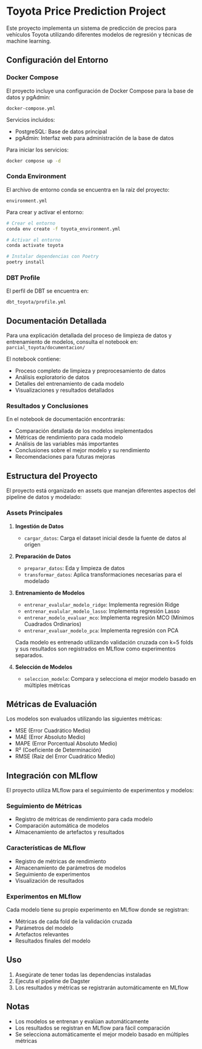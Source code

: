 # Toyota Price Prediction Project

Este proyecto implementa un sistema de predicción de precios para vehículos Toyota utilizando diferentes modelos de regresión y técnicas de machine learning.

## Configuración del Entorno

### Docker Compose
El proyecto incluye una configuración de Docker Compose para la base de datos y pgAdmin:
```
docker-compose.yml
```

Servicios incluidos:
- PostgreSQL: Base de datos principal
- pgAdmin: Interfaz web para administración de la base de datos

Para iniciar los servicios:
```bash
docker compose up -d
```

### Conda Environment
El archivo de entorno conda se encuentra en la raíz del proyecto:
```
environment.yml
```

Para crear y activar el entorno:
```bash
# Crear el entorno
conda env create -f toyota_environment.yml

# Activar el entorno
conda activate toyota

# Instalar dependencias con Poetry
poetry install
```

### DBT Profile
El perfil de DBT se encuentra en:
```
dbt_toyota/profile.yml
```

## Documentación Detallada

Para una explicación detallada del proceso de limpieza de datos y entrenamiento de modelos, consulta el notebook en:
`parcial_toyota/documentacion/`

El notebook contiene:
- Proceso completo de limpieza y preprocesamiento de datos
- Análisis exploratorio de datos
- Detalles del entrenamiento de cada modelo
- Visualizaciones y resultados detallados

### Resultados y Conclusiones
En el notebook de documentación encontrarás:
- Comparación detallada de los modelos implementados
- Métricas de rendimiento para cada modelo
- Análisis de las variables más importantes
- Conclusiones sobre el mejor modelo y su rendimiento
- Recomendaciones para futuras mejoras

## Estructura del Proyecto

El proyecto está organizado en assets que manejan diferentes aspectos del pipeline de datos y modelado:

### Assets Principales

1. **Ingestión de Datos**
   - `cargar_datos`: Carga el dataset inicial desde la fuente de datos al origen

2. **Preparación de Datos**
   - `preparar_datos`: Eda y limpieza de datos
   - `transformar_datos`: Aplica transformaciones necesarias para el modelado

3. **Entrenamiento de Modelos**
   - `entrenar_evalular_modelo_ridge`: Implementa regresión Ridge
   - `entrenar_evalular_modelo_lasso`: Implementa regresión Lasso
   - `entrenar_modelo_evaluar_mco`: Implementa regresión MCO (Mínimos Cuadrados Ordinarios)
   - `entrenar_evaluar_modelo_pca`: Implementa regresión con PCA

   Cada modelo es entrenado utilizando validación cruzada con k=5 folds y sus resultados son registrados en MLflow como experimentos separados.

4. **Selección de Modelos**
   - `seleccion_modelo`: Compara y selecciona el mejor modelo basado en múltiples métricas

## Métricas de Evaluación

Los modelos son evaluados utilizando las siguientes métricas:
- MSE (Error Cuadrático Medio)
- MAE (Error Absoluto Medio)
- MAPE (Error Porcentual Absoluto Medio)
- R² (Coeficiente de Determinación)
- RMSE (Raíz del Error Cuadrático Medio)

## Integración con MLflow

El proyecto utiliza MLflow para el seguimiento de experimentos y modelos:

### Seguimiento de Métricas
- Registro de métricas de rendimiento para cada modelo
- Comparación automática de modelos
- Almacenamiento de artefactos y resultados

### Características de MLflow
- Registro de métricas de rendimiento
- Almacenamiento de parámetros de modelos
- Seguimiento de experimentos
- Visualización de resultados

### Experimentos en MLflow
Cada modelo tiene su propio experimento en MLflow donde se registran:
- Métricas de cada fold de la validación cruzada
- Parámetros del modelo
- Artefactos relevantes
- Resultados finales del modelo

## Uso

1. Asegúrate de tener todas las dependencias instaladas
2. Ejecuta el pipeline de Dagster
3. Los resultados y métricas se registrarán automáticamente en MLflow



## Notas
- Los modelos se entrenan y evalúan automáticamente
- Los resultados se registran en MLflow para fácil comparación
- Se selecciona automáticamente el mejor modelo basado en múltiples métricas

